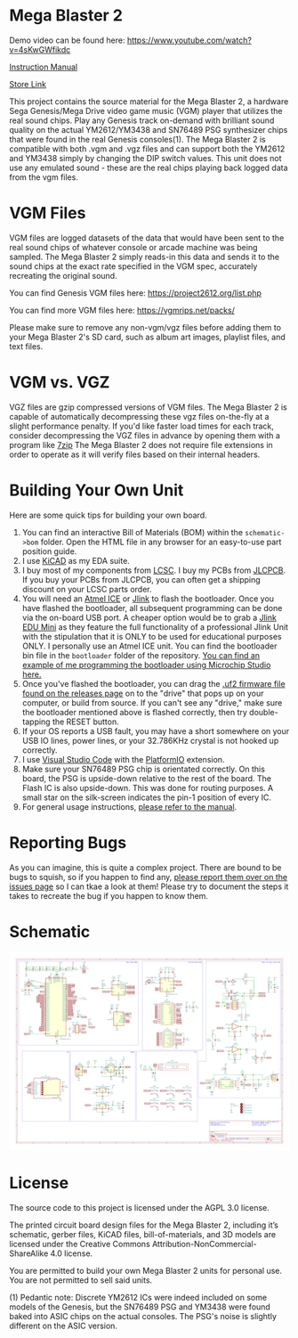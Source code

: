 # Mega Blaster 2

Demo video can be found here: https://www.youtube.com/watch?v=4sKwGWfikdc

[Instruction Manual](https://github.com/AidanHockey5/MegaBlaster2/raw/master/man/MegaBlaster2InstructionManual.pdf)

[Store Link](https://www.aidanlawrence.com/product/mega-blaster-2/)


This project contains the source material for the Mega Blaster 2, a hardware Sega Genesis/Mega Drive video game music (VGM) player that utilizes the real sound chips. Play any Genesis track on-demand with brilliant sound quality on the actual YM2612/YM3438 and SN76489 PSG synthesizer chips that were found in the real Genesis consoles(1). The Mega Blaster 2 is compatible with both .vgm and .vgz files and can support both the YM2612 and YM3438 simply by changing the DIP switch values. This unit does not use any emulated sound - these are the real chips playing back logged data from the vgm files. 

# VGM Files

VGM files are logged datasets of the data that would have been sent to the real sound chips of whatever console or arcade machine was being sampled. The Mega Blaster 2 simply reads-in this data and sends it to the sound chips at the exact rate specified in the VGM spec, accurately recreating the original sound.

You can find Genesis VGM files here: https://project2612.org/list.php

You can find more VGM files here: https://vgmrips.net/packs/

Please make sure to remove any non-vgm/vgz files before adding them to your Mega Blaster 2's SD card, such as album art images, playlist files, and text files.

# VGM vs. VGZ

VGZ files are gzip compressed versions of VGM files. The Mega Blaster 2 is capable of automatically decompressing these vgz files on-the-fly at a slight performance penalty. If you'd like faster load times for each track, consider decompressing the VGZ files in advance by opening them with a program like [7zip](https://www.7-zip.org/)
The Mega Blaster 2 does not require file extensions in order to operate as it will verify files based on their internal headers.

# Building Your Own Unit

Here are some quick tips for building your own board.

1) You can find an interactive Bill of Materials (BOM) within the `schematic->bom` folder. Open the HTML file in any browser for an easy-to-use part position guide.
2) I use [KiCAD](https://kicad.org/) as my EDA suite.
4) I buy most of my components from [LCSC](https://lcsc.com/). I buy my PCBs from [JLCPCB](https://jlcpcb.com/). If you buy your PCBs from JLCPCB, you can often get a shipping discount on your LCSC parts order.
5) You will need an [Atmel ICE](https://www.microchip.com/DevelopmentTools/ProductDetails/ATATMEL-ICE) or [Jlink](https://www.segger.com/products/debug-probes/j-link/) to flash the bootloader. Once you have flashed the bootloader, all subsequent programming can be done via the on-board USB port. A cheaper option would be to grab a [Jlink EDU Mini](https://shop-us.segger.com/J_Link_EDU_mini_p/8.08.91.htm) as they feature the full functionality of a professional Jlink Unit with the stipulation that it is ONLY to be used for educational purposes ONLY. I personally use an Atmel ICE unit. You can find the bootloader bin file in the `bootloader` folder of the repository. [You can find an example of me programming the bootloader using Microchip Studio here.](https://youtu.be/FjPftGuLnGg?t=9259)
6) Once you've flashed the bootloader, you can drag the [.uf2 firmware file found on the releases page](https://github.com/AidanHockey5/MegaBlaster2/releases) on to the "drive" that pops up on your computer, or build from source. If you can't see any "drive," make sure the bootloader mentioned above is flashed correctly, then try double-tapping the RESET button. 
7) If your OS reports a USB fault, you may have a short somewhere on your USB IO lines, power lines, or your 32.786KHz crystal is not hooked up correctly.
8) I use [Visual Studio Code](https://code.visualstudio.com/) with the [PlatformIO](https://platformio.org/install/ide?install=vscode) extension.
9) Make sure your SN76489 PSG chip is orientated correctly. On this board, the PSG is upside-down relative to the rest of the board. The Flash IC is also upside-down. This was done for routing purposes. A small star on the silk-screen indicates the pin-1 position of every IC.
10) For general usage instructions, [please refer to the manual](https://github.com/AidanHockey5/MegaBlaster2/raw/master/man/MegaBlaster2InstructionManual.pdf).

# Reporting Bugs

As you can imagine, this is quite a complex project. There are bound to be bugs to squish, so if you happen to find any, [please report them over on the issues page](https://github.com/AidanHockey5/MegaBlaster2/issues) so I can tkae a look at them! Please try to document the steps it takes to recreate the bug if you happen to know them.

# Schematic

![Schematic](https://github.com/AidanHockey5/MegaBlaster2/raw/master/schematic/MegaBlaster2.png)

# License
The source code to this project is licensed under the AGPL 3.0 license.

The printed circuit board design files for the Mega Blaster 2, including it’s schematic, gerber files, KiCAD files, bill-of-materials, and 3D models are licensed under the Creative Commons Attribution-NonCommercial-ShareAlike 4.0 license.

You are permitted to build your own Mega Blaster 2 units for personal use. You are not permitted to sell said units.

(1) Pedantic note: Discrete YM2612 ICs were indeed included on some models of the Genesis, but the SN76489 PSG and YM3438 were found baked into ASIC chips on the actual consoles. The PSG's noise is slightly different on the ASIC version.
